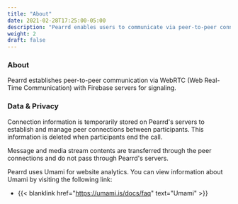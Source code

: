 ```yaml
---
title: "About"
date: 2021-02-28T17:25:00-05:00
description: "Pearrd enables users to communicate via peer-to-peer connections."
weight: 2
draft: false
---
```


### About

Pearrd establishes peer-to-peer communication via WebRTC (Web Real-Time Communication) with Firebase servers for signaling.

### Data & Privacy

Connection information is temporarily stored on Pearrd's servers to establish and manage peer connections between participants. This information is deleted when participants end the call.

Message and media stream contents are transferred through the peer connections and do not pass through Pearrd's servers.

Pearrd uses Umami for website analytics. You can view information about Umami by visiting the following link:

- {{< blanklink href="https://umami.is/docs/faq" text="Umami" >}}